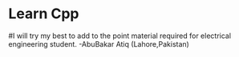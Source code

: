 # Learn Cpp
#I will try  my best to add to the point material required for electrical engineering student.
  -AbuBakar Atiq
  (Lahore,Pakistan)
#
